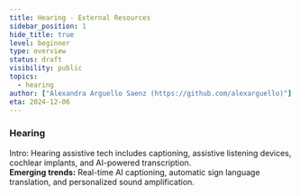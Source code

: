 ```yaml
---
title: Hearing - External Resources
sidebar_position: 1
hide_title: true
level: beginner
type: overview
status: draft
visibility: public
topics:
  - hearing  
author: ["Alexandra Arguello Saenz (https://github.com/alexarguello)"]
eta: 2024-12-06
---
```



### Hearing

Intro: Hearing assistive tech includes captioning, assistive listening devices, cochlear implants, and AI-powered transcription.  
**Emerging trends:** Real-time AI captioning, automatic sign language translation, and personalized sound amplification.